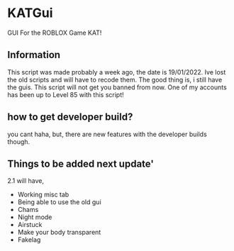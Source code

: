 # KATGui
GUI For the ROBLOX Game KAT!

## Information

This script was made probably a week ago, the date is 19/01/2022.
Ive lost the old scripts and will have to recode them.
The good thing is, i still have the guis.
This script will not get you banned from now.
One of my accounts has been up to Level 85 with this script!



## how to get developer build?

you cant haha, but, there are new features with the developer builds though.

## Things to be added next update'

2.1 will have,

* Working misc tab
* Being able to use the old gui
* Chams
* Night mode
* Airstuck
* Make your body transparent
* Fakelag
